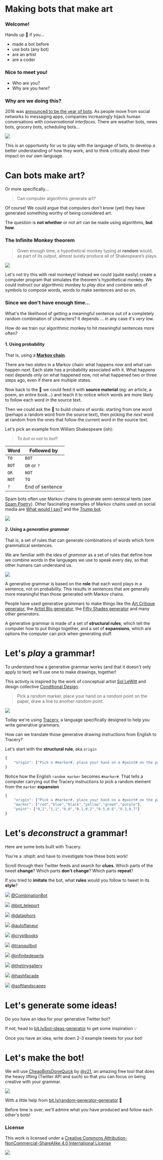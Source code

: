 # Making bots that make art

### Welcome!

Hands up :raising_hand: if you...

* made a bot before
* use bots (any bot)
* are an artist
* are a coder

<!-- an automated customer service telephone system is a bot.. "press 5 if you want to speak to a human" -->  

### Nice to meet you!

* Who are you?
* Why are you here?

### Why are we doing this?

2016 was [announced to be the year of bots](https://www.oreilly.com/ideas/why-2016-is-shaping-up-to-be-the-year-of-the-bot). As people move from social networks to messaging apps, companies increasingly hijack human conversations with *conversational interfaces*. There are weather bots, news bots, grocery bots, scheduling bots…

![](assets/bots-everywhere.jpg)

This is an opportunity for us to play with the language of bots, to develop a better understanding of how they work, and to think critically about their impact on our own language.


# Can bots make art?

Or more specifically...

> Can computer algorithms generate art?

Of course! We could argue that computers don't know (yet) they have generated something worthy of being considered art. 

<!-- Computer programs lack self-awareness (at present), and for the sake of this workshop, they lack what is called *curation coefficient*: they don't know if what they generated is good. --> 

The question is **not whether** or not art can be made using algorithms, **but how**.

### The Infinite Monkey theorem

> Given enough time, a hypothetical monkey typing at **random** would, as part of its output, almost surely produce all of Shakespeare’s plays.

[![](assets/monkeys.jpg)](https://www.youtube.com/watch?v=no_elVGGgW8)

Let's not try this with real monkeys! Instead we could (quite easily) create a computer program that simulates the theorem's hypothetical monkey. We could instruct our algorithmic monkey to *play dice* and combine sets of symbols to compose words, words to make sentences and so on.

### Since we don't have enough time...

What's the likelihood of getting a meaningful sentence out of a completely random combination of characters? It depends ... in any case it's *very* low.

How do we train our algorithmic monkey to hit meaningful sentences more often?

#### 1. Using probability

That is, using a [**Markov chain**](http://setosa.io/blog/2014/07/26/markov-chains/). 

There are two *states* in a Markov chain: what happens *now* and what can happen *next*. Each state has a probability associated with it. What happens next depends only on what happened now, not what happened two or three steps ago, even if there are multiple states.
  
Now back to the :monkey: we could feed it with **source material** (eg: an article, a poem, an entire book...) and teach it to notice which words are more likely to follow each word in the source text. 

Then we could ask the :monkey: to build chains of words: starting from one word (perhaps a random word from the source text), then picking the *next* word at random from the ones that follow the current word in the source text. 

Let's pick an example from William Shakespeare (ish):

> To *bot* or not to *bot*?

Word 	| Followed by
---- 	| -----------
`TO`	| `BOT`
`BOT`	| `OR` or `?`
`OR`	| `NOT`
`NOT`	| `TO`
`?`		| End of sentence

Spam bots often use Markov chains to generate semi-sensical texts (see [Spam Poetry](http://www.spampoetry.org)). Other fascinating examples of Markov chains used on social media are [What would I say?](http://what-would-i-say.com) and the [Trump bot](https://filiph.github.io/markov/).
	
![](assets/swiftkey.png)

<!-- Black Mirror's "Be right back" https://www.youtube.com/watch?v=ld9m8Xrpko0 -->

<!-- Allison Parrish Markov chain tutorial http://www.decontextualize.com/teaching/rwet/n-grams-and-markov-chains/ 

The unit of the n-gram is called its *level*; the length of the n-gram is called its *order* (eg: word-level order-1 n-grams is what we did with "to bot or not to bot" above)

* A higher order will generally create more comprehensible text. If your order is too high, however, you risk having your generated text repeat large portions of the source text.

* Word-level n-grams are generally more comprehensible, but tend to repeat the source text at much lower orders; you need a lot of source text to make word-level n-grams differ significantly from the source text. Character-level n-grams require less text to create interesting results, but you might find that the generation algorithm produces non-words from time to time.

-->

#### 2. Using a *generative grammar*

That is, a set of rules that can generate combinations of words which form grammatical sentences. 
	
We are familiar with the idea of *grammar* as a set of rules that define how we combine words in the languages we use to speak every day, so that other humans can understand us. 
	
![](assets/dog-ate-bone.png)
	
A generative grammar is based on the **role** that each word plays in a sentence, not on probability. This results in sentences that are generally more meaningful than those generated with Markov chains. 
	
People have used generative grammars to make things like the [Art Critique generator](http://www.pixmaven.com/phrase_generator.html), the [Artist Bio generator](http://500letters.org/form_15.php), the [Fifty Shades generator](http://www.fiftyshadesgenerator.com/) and many other *generators*.
	
A generative grammar is made of a set of **structural rules**, which tell the computer how to put things together, and a set of **expansions**, which are options the computer can pick when generating stuff. 
	
<!-- Why grammars instead of Markov chains? Because they tend to be easier to start with, and give you more control over the generated output -->


# Let's *play* a grammar!

To understand how a generative grammar works (and that it doesn't only apply to text) we'll use one to make drawings, together!

This activity is inspired by the work of conceptual artist [Sol LeWitt](https://www.moma.org/learn/moma_learning/themes/conceptual-art/sol-lewitt-and-instruction-based-art) and design collective [Conditional Design](https://www.conditionaldesign.org/).

> Pick a *random* marker, place your hand on a *random* point on the paper, draw a line to another *random* point.

![](assets/conditional-drawing.png)

Today we're using [Tracery](http://www.crystalcodepalace.com/tracery.html), a language specifically designed to help you write generative grammars.

How can we translate those generative drawing instructions from English to Tracery?

Let's start with the **structural rule**, aka `origin` 

```js
{
	"origin": ["Pick a #marker#, place your hand on a #point# on the paper, draw a line to another #point#."]
}
```

Notice how the English `random marker` becomes `#marker#`. That tells a computer carrying out the Tracery instructions to pick a random element from the `marker` **expansion**

```js
{
	"origin": ["Pick a #marker#, place your hand on a #point# on the paper, draw a line to another #point#."],
	"marker": ["red","blue","black","yellow","green","purple"],
	"point": ["0,1","1,1","0,0","0.1,0.2","0.5,0.6","0.3,0.7"]
}
```

<!--
> Fold the paper along two random points, pick a random marker, draw a line of random length on the fold.
> Pick a random hand, place it on a random point on the paper, trace the hand with a random marker 
-->	

	
# Let's *deconstruct* a grammar!	
	
Here are some bots built with Tracery. 

You're a :shipit: and have to investigate how these bots work! 

Scroll through their Twitter feeds and search for **clues**. Which parts of the tweet **change**? Which parts **don't change**? Which parts **repeat**? 

If you tried to **imitate** the bot, what **rules** would you follow to tweet in its **style**?

[![](assets/CombinationBot.jpeg)](https://twitter.com/CombinationBot)
[@CombinationBot](https://twitter.com/CombinationBot)	

[![](assets/bot_teleport.jpeg)](https://twitter.com/bot_teleport)
[@bot_teleport](https://twitter.com/bot_teleport)
		
[![](assets/dataphors.jpeg)](https://twitter.com/dataphors)
[@dataphors](https://twitter.com/dataphors)

[![](assets/autoflaneur.jpeg)](https://twitter.com/autoflaneur)
[@autoflaneur](https://twitter.com/autoflaneur)

[![](assets/cryptbooks.jpeg)](https://twitter.com/cryptbooks)
[@cryptbooks](https://twitter.com/cryptbooks)

[![](assets/tranquilbot.png)](https://twitter.com/tranquilbot)
[@tranquilbot](https://twitter.com/tranquilbot)

[![](assets/infinitedeserts.jpeg)](https://twitter.com/infinitedeserts)
[@infinitedeserts](https://twitter.com/infinitedeserts)

[![](assets/thetinygallery.png)](https://twitter.com/thetinygallery)
[@thetinygallery](https://twitter.com/thetinygallery)

[![](assets/hashfacade.jpeg)](https://twitter.com/hashfacade)
[@hashfacade](https://twitter.com/hashfacade)

[![](assets/softlandscapes.jpeg)](https://twitter.com/softlandscapes)
[@softlandscapes](https://twitter.com/softlandscapes)

	
# Let's generate some ideas!

Do you have an idea for your generative Twitter bot?

If not, head to [bit.ly/bot-ideas-generator](https://matteomenapace.github.io/random-generator-generator/examples/bot-idea-generator/) to get some inspiration :bulb:

Once you have an idea, write down 2-3 example tweets for your bot!

<!--
### Brain-swarm 

You may be familiar with *brainstorming*, but have you heard of [**brain-swarming**](http://blogs.hbr.org/2014/03/why-you-should-stop-brainstorming/) before?

> No study has proven that brainstorming works well, even though it has been the go-to method for **idea generation** since 1953.

In *brainstorming* you **talk** (and interrupt), whilst in *brainswarming* you **write**.

#### Your turn

1. Grab sharpies and post-its.
* Write down the inception of your Twitter bot idea on one post-it.
* Pass it around the room for everyone else to add to it, until it comes back to you!
-->


# Let's make the bot!

We will use [CheapBotsDoneQuick](http://cheapbotsdonequick.com) by [@v21](https://github.com/v21), an amazing free tool that does the heavy lifting (Twitter API and such) so that you can focus on being creative with your grammar.

[![](assets/cbdq.png)](http://cheapbotsdonequick.com)

With a little help from [bit.ly/random-generator-generator](https://matteomenapace.github.io/random-generator-generator) :wrench: 

<!-- or [this friend](http://www.brightspiral.com/tracery)* -->

<!-- http://air.decontextualize.com/tracery -->

Before time is over, we'll admire what you have produced and follow each other's bots! 


### License

This work is licensed under a [Creative Commons Attribution-NonCommercial-ShareAlike 4.0 International License](http://creativecommons.org/licenses/by-nc-sa/4.0)

[![](http://mirrors.creativecommons.org/presskit/buttons/88x31/svg/by-nc-sa.svg)](http://creativecommons.org/licenses/by-nc-sa/4.0)